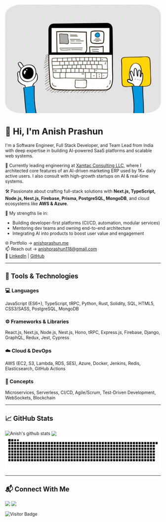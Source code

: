 <img src="https://raw.githubusercontent.com/Anishpras/anishpras/main/giphy.gif" width="100%" height="350px" style="border-radius:10%" />

# 👋 Hi, I'm Anish Prashun

I'm a Software Engineer, Full Stack Developer, and Team Lead from India with deep expertise in building AI-powered SaaS platforms and scalable web systems.

🔧 Currently leading engineering at [Xamtac Consulting LLC](https://app.xamtac.com), where I architected core features of an AI-driven marketing ERP used by 1K+ daily active users. I also consult with high-growth startups on AI & real-time systems.

🛠️ Passionate about crafting full-stack solutions with **Next.js, TypeScript, Node.js, Nest.js, Firebase, Prisma, PostgreSQL, MongoDB**, and cloud ecosystems like **AWS & Azure**.

🎯 My strengths lie in:
- Building developer-first platforms (CI/CD, automation, modular services)
- Mentoring dev teams and owning end-to-end architecture
- Integrating AI into products to boost user value and engagement

🌐 Portfolio → [anishprashun.me](https://anishprashun.me)  
📫 Reach out → [anishprashun118@gmail.com](mailto:anishprashun118@gmail.com)  
🔗 [LinkedIn](https://linkedin.com/in/anishpras118) | [GitHub](https://github.com/Anishpras)

---

## 🧰 Tools & Technologies

### 💻 Languages
JavaScript (ES6+), TypeScript, tRPC, Python, Rust, Solidity, SQL, HTML5, CSS3/SASS, PostgreSQL, MongoDB

### ⚙️ Frameworks & Libraries
React.js, Next.js, Node.js, Nest.js, Hono, tRPC, Express.js, Firebase, Django, GraphQL, Redux, Jest, Cypress

### ☁️ Cloud & DevOps
AWS (EC2, S3, Lambda, RDS, SES), Azure, Docker, Jenkins, Redis, Elasticsearch, GitHub Actions

### 🧠 Concepts
Microservices, Serverless, CI/CD, Agile/Scrum, Test-Driven Development, WebSockets, Blockchain

---

## 📈 GitHub Stats

<div>
  <img align="center" src="https://github-readme-stats.vercel.app/api?username=anishpras&show_icons=true&include_all_commits=true&theme=material-palenight" alt="Anish's github stats" />
  <img align="center" src="https://github-readme-stats.vercel.app/api/top-langs/?username=anishpras&layout=compact&theme=material-palenight" />
</div>

<img src="https://raw.githubusercontent.com/Anishpras/anishpras/dfdde7e2165335854f7d9d0a2f733bf1b1b2b436/github-contribution-grid-snake-dark.svg"/>

---

## 📬 Connect With Me

<a href="https://www.linkedin.com/in/anishpras118/"><img src="https://img.icons8.com/fluent/48/000000/linkedin-2.png"/></a>
<a href="mailto:anishprashun118@gmail.com"><img src="https://img.icons8.com/clouds/48/000000/email.png"/></a>

![Visitor Badge](https://visitor-badge.laobi.icu/badge?page_id=anishpras)

